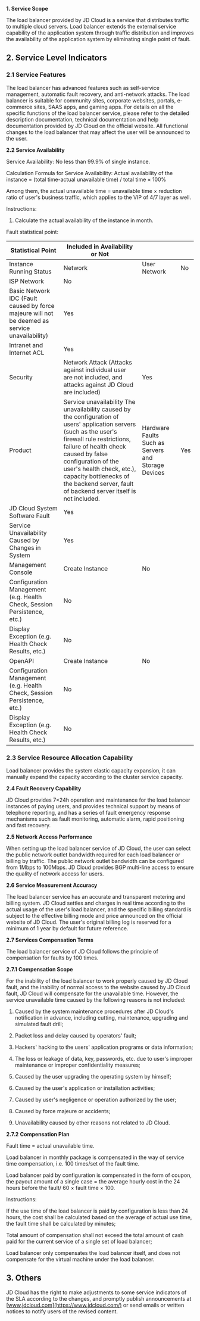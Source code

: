 **1. Service Scope**

The load balancer provided by JD Cloud is a service that distributes traffic to multiple cloud servers. Load balancer extends the external service capability of the application system through traffic distribution and improves the availability of the application system by eliminating single point of fault.

## **2. Service Level Indicators**

### **2.1 Service Features**

The load balancer has advanced features such as self-service management, automatic fault recovery, and anti-network attacks. The load balancer is suitable for community sites, corporate websites, portals, e-commerce sites, SAAS apps, and gaming apps. For details on all the specific functions of the load balancer service, please refer to the detailed description documentation, technical documentation and help documentation provided by JD Cloud on the official website. All functional changes to the load balancer that may affect the user will be announced to the user.

**2.2 Service Availability**

Service Availability: No less than 99.9% of single instance.

Calculation Formula for Service Availability: Actual availability of the instance = (total time-actual unavailable time) / total time × 100%

Among them, the actual unavailable time = unavailable time × reduction ratio of user's business traffic, which applies to the VIP of 4/7 layer as well.

Instructions:

1) Calculate the actual availability of the instance in month.

Fault statistical point:

| **Statistical Point**                                              | **Included in Availability or Not**                                           |                            |      |
| ------------------------------------------------------- | ------------------------------------------------------------ | -------------------------- | ---- |
| Instance Running Status                                           | Network                                                         | User Network                   | No   |
| ISP Network                                                      | No                                                           |                            |      |
| Basic Network IDC (Fault caused by force majeure will not be deemed as service unavailability) | Yes                                                          |                            |      |
| Intranet and Internet ACL                                   | Yes                                                          |                            |      |
| Security                                                    | Network Attack (Attacks against individual user are not included, and attacks against JD Cloud are included)       | Yes                        |      |
| Product                                                    | Service unavailability The unavailability caused by the configuration of users' application servers (such as the user's firewall rule restrictions, failure of health check caused by false configuration of the user's health check, etc.), capacity bottlenecks of the backend server, fault of backend server itself is not included.  | Hardware Faults Such as Servers and Storage Devices | Yes  |
| JD Cloud System Software Fault                                      | Yes                                                          |                            |      |
| Service Unavailability Caused by Changes in System                                | Yes                                                          |                            |      |
| Management Console                                              | Create Instance                                                     | No                         |      |
| Configuration Management (e.g. Health Check, Session Persistence, etc.)                    | No                                                           |                            |      |
| Display Exception (e.g. Health Check Results, etc.)                           | No                                                           |                            |      |
| OpenAPI                                                 | Create Instance                                                     | No                         |      |
| Configuration Management (e.g. Health Check, Session Persistence, etc.)                    | No                                                           |                            |      |
| Display Exception (e.g. Health Check Results, etc.)                           | No                                                           |                            |      |

### **2.3 Service Resource Allocation Capability**

Load balancer provides the system elastic capacity expansion, it can manually expand the capacity according to the cluster service capacity.

**2.4 Fault Recovery Capability**

JD Cloud provides 7×24h operation and maintenance for the load balancer instances of paying users, and provides technical support by means of telephone reporting, and has a series of fault emergency response mechanisms such as fault monitoring, automatic alarm, rapid positioning and fast recovery.

**2.5 Network Access Performance**

When setting up the load balancer service of JD Cloud, the user can select the public network outlet bandwidth required for each load balancer or billing by traffic. The public network outlet bandwidth can be configured from 1Mbps to 100Mbps. JD Cloud provides BGP multi-line access to ensure the quality of network access for users.

**2.6 Service Measurement Accuracy**

The load balancer service has an accurate and transparent metering and billing system. JD Cloud settles and charges in real time according to the actual usage of the user's load balancer, and the specific billing standard is subject to the effective billing mode and price announced on the official website of JD Cloud. The user's original billing log is reserved for a minimum of 1 year by default for future reference.

**2.7 Services Compensation Terms**

The load balancer service of JD Cloud follows the principle of compensation for faults by 100 times.

**2.7.1** **Compensation Scope**

For the inability of the load balancer to work properly caused by JD Cloud fault, and the inability of normal access to the website caused by JD Cloud fault, JD Cloud will compensate for the unavailable time. However, the service unavailable time caused by the following reasons is not included:

1) Caused by the system maintenance procedures after JD Cloud's notification in advance, including cutting, maintenance, upgrading and simulated fault drill;

2) Packet loss and delay caused by operators' fault;

3) Hackers' hacking to the users' application programs or data information;

4) The loss or leakage of data, key, passwords, etc. due to user's improper maintenance or improper confidentiality measures;

5) Caused by the user upgrading the operating system by himself;

6) Caused by the user's application or installation activities;

7) Caused by user's negligence or operation authorized by the user;

8) Caused by force majeure or accidents;

9) Unavailability caused by other reasons not related to JD Cloud.

**2.7.2** **Compensation Plan**

Fault time = actual unavailable time.

Load balancer in monthly package is compensated in the way of service time compensation, i.e. 100 times/set of the fault time.

Load balancer paid by configuration is compensated in the form of coupon, the payout amount of a single case = the average hourly cost in the 24 hours before the fault/ 60 × fault time × 100.

Instructions:

If the use time of the load balancer is paid by configuration is less than 24 hours, the cost shall be calculated based on the average of actual use time, the fault time shall be calculated by minutes;

Total amount of compensation shall not exceed the total amount of cash paid for the current service of a single set of load balancer;

Load balancer only compensates the load balancer itself, and does not compensate for the virtual machine under the load balancer.

## 3. Others

JD Cloud has the right to make adjustments to some service indicators of the SLA according to the changes, and promptly publish announcements at [www.jdcloud.com](https://www.jdcloud.com/) or send emails or written notices to notify users of the revised content.
